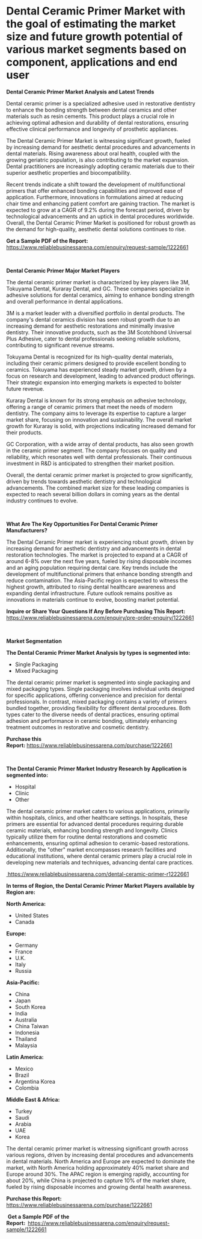 <p><h1>Dental Ceramic Primer Market with the goal of estimating the market size and future growth potential of various market segments based on component, applications and end user</h1></p><p><strong>Dental Ceramic Primer Market Analysis and Latest Trends</strong></p>
<p><p>Dental ceramic primer is a specialized adhesive used in restorative dentistry to enhance the bonding strength between dental ceramics and other materials such as resin cements. This product plays a crucial role in achieving optimal adhesion and durability of dental restorations, ensuring effective clinical performance and longevity of prosthetic appliances. </p><p>The Dental Ceramic Primer Market is witnessing significant growth, fueled by increasing demand for aesthetic dental procedures and advancements in dental materials. Rising awareness about oral health, coupled with the growing geriatric population, is also contributing to the market expansion. Dental practitioners are increasingly adopting ceramic materials due to their superior aesthetic properties and biocompatibility.</p><p>Recent trends indicate a shift toward the development of multifunctional primers that offer enhanced bonding capabilities and improved ease of application. Furthermore, innovations in formulations aimed at reducing chair time and enhancing patient comfort are gaining traction. The market is expected to grow at a CAGR of 9.2% during the forecast period, driven by technological advancements and an uptick in dental procedures worldwide. Overall, the Dental Ceramic Primer Market is positioned for robust growth as the demand for high-quality, aesthetic dental solutions continues to rise.</p></p>
<p><strong>Get a Sample PDF of the Report:&nbsp;</strong> <a href="https://www.reliablebusinessarena.com/enquiry/request-sample/1222661?utm_campaign=2981&utm_medium=2&utm_source=Github&utm_content=ia&utm_term=16042025&utm_id=dental-ceramic-primer">https://www.reliablebusinessarena.com/enquiry/request-sample/1222661</a></p>
<p>&nbsp;</p>
<p><strong>Dental Ceramic Primer Major Market Players</strong></p>
<p><p>The dental ceramic primer market is characterized by key players like 3M, Tokuyama Dental, Kuraray Dental, and GC. These companies specialize in adhesive solutions for dental ceramics, aiming to enhance bonding strength and overall performance in dental applications.</p><p>3M is a market leader with a diversified portfolio in dental products. The company's dental ceramics division has seen robust growth due to an increasing demand for aesthetic restorations and minimally invasive dentistry. Their innovative products, such as the 3M Scotchbond Universal Plus Adhesive, cater to dental professionals seeking reliable solutions, contributing to significant revenue streams.</p><p>Tokuyama Dental is recognized for its high-quality dental materials, including their ceramic primers designed to provide excellent bonding to ceramics. Tokuyama has experienced steady market growth, driven by a focus on research and development, leading to advanced product offerings. Their strategic expansion into emerging markets is expected to bolster future revenue.</p><p>Kuraray Dental is known for its strong emphasis on adhesive technology, offering a range of ceramic primers that meet the needs of modern dentistry. The company aims to leverage its expertise to capture a larger market share, focusing on innovation and sustainability. The overall market growth for Kuraray is solid, with projections indicating increased demand for their products.</p><p>GC Corporation, with a wide array of dental products, has also seen growth in the ceramic primer segment. The company focuses on quality and reliability, which resonates well with dental professionals. Their continuous investment in R&D is anticipated to strengthen their market position.</p><p>Overall, the dental ceramic primer market is projected to grow significantly, driven by trends towards aesthetic dentistry and technological advancements. The combined market size for these leading companies is expected to reach several billion dollars in coming years as the dental industry continues to evolve.</p></p>
<p>&nbsp;</p>
<p><strong>What Are The Key Opportunities For Dental Ceramic Primer Manufacturers?</strong></p>
<p><p>The Dental Ceramic Primer market is experiencing robust growth, driven by increasing demand for aesthetic dentistry and advancements in dental restoration technologies. The market is projected to expand at a CAGR of around 6-8% over the next five years, fueled by rising disposable incomes and an aging population requiring dental care. Key trends include the development of multifunctional primers that enhance bonding strength and reduce contamination. The Asia-Pacific region is expected to witness the highest growth, attributed to rising dental healthcare awareness and expanding dental infrastructure. Future outlook remains positive as innovations in materials continue to evolve, boosting market potential.</p></p>
<p><strong>Inquire or Share Your Questions If Any Before Purchasing This Report:</strong> <a href="https://www.reliablebusinessarena.com/enquiry/pre-order-enquiry/1222661?utm_campaign=2981&utm_medium=2&utm_source=Github&utm_content=ia&utm_term=16042025&utm_id=dental-ceramic-primer">https://www.reliablebusinessarena.com/enquiry/pre-order-enquiry/1222661</a></p>
<p>&nbsp;</p>
<p><strong>Market Segmentation</strong></p>
<p><strong>The Dental Ceramic Primer Market Analysis by types is segmented into:</strong></p>
<p><ul><li>Single Packaging</li><li>Mixed Packaging</li></ul></p>
<p><p>The dental ceramic primer market is segmented into single packaging and mixed packaging types. Single packaging involves individual units designed for specific applications, offering convenience and precision for dental professionals. In contrast, mixed packaging contains a variety of primers bundled together, providing flexibility for different dental procedures. Both types cater to the diverse needs of dental practices, ensuring optimal adhesion and performance in ceramic bonding, ultimately enhancing treatment outcomes in restorative and cosmetic dentistry.</p></p>
<p><strong>Purchase this Report:&nbsp;</strong><a href="https://www.reliablebusinessarena.com/purchase/1222661?utm_campaign=2981&utm_medium=2&utm_source=Github&utm_content=ia&utm_term=16042025&utm_id=dental-ceramic-primer">https://www.reliablebusinessarena.com/purchase/1222661</a></p>
<p>&nbsp;</p>
<p><strong>The Dental Ceramic Primer Market Industry Research by Application is segmented into:</strong></p>
<p><ul><li>Hospital</li><li>Clinic</li><li>Other</li></ul></p>
<p><p>The dental ceramic primer market caters to various applications, primarily within hospitals, clinics, and other healthcare settings. In hospitals, these primers are essential for advanced dental procedures requiring durable ceramic materials, enhancing bonding strength and longevity. Clinics typically utilize them for routine dental restorations and cosmetic enhancements, ensuring optimal adhesion to ceramic-based restorations. Additionally, the "other" market encompasses research facilities and educational institutions, where dental ceramic primers play a crucial role in developing new materials and techniques, advancing dental care practices.</p></p>
<p><a href="https://www.reliablebusinessarena.com/dental-ceramic-primer-r1222661?utm_campaign=2981&utm_medium=2&utm_source=Github&utm_content=ia&utm_term=16042025&utm_id=dental-ceramic-primer">&nbsp;https://www.reliablebusinessarena.com/dental-ceramic-primer-r1222661</a></p>
<p><strong>In terms of Region, the Dental Ceramic Primer Market Players available by Region are:</strong></p>
<p>
    <p> <strong> North America: </strong>
        <ul>
            <li>United States</li>
            <li>Canada</li>
        </ul>
        </p> 
    <p> <strong> Europe: </strong>
        <ul>
            <li>Germany</li>
            <li>France</li>
            <li>U.K.</li>
            <li>Italy</li>
            <li>Russia</li>
        </ul>
        </p> 
    <p> <strong> Asia-Pacific: </strong>
        <ul>
            <li>China</li>
            <li>Japan</li>
            <li>South Korea</li>
            <li>India</li>
            <li>Australia</li>
            <li>China Taiwan</li>
            <li>Indonesia</li>
            <li>Thailand</li>
            <li>Malaysia</li>
        </ul>
        </p> 
    <p> <strong> Latin America: </strong>
        <ul>
            <li>Mexico</li>
            <li>Brazil</li>
            <li>Argentina Korea</li>
            <li>Colombia</li>
        </ul>
        </p> 
    <p> <strong> Middle East & Africa: </strong>
        <ul>
            <li>Turkey</li>
            <li>Saudi</li>
            <li>Arabia</li>
            <li>UAE</li>
            <li>Korea</li>
        </ul>
    </p>
    </p>
<p><p>The dental ceramic primer market is witnessing significant growth across various regions, driven by increasing dental procedures and advancements in dental materials. North America and Europe are expected to dominate the market, with North America holding approximately 40% market share and Europe around 30%. The APAC region is emerging rapidly, accounting for about 20%, while China is projected to capture 10% of the market share, fueled by rising disposable incomes and growing dental health awareness.</p></p>
<p><strong>Purchase this Report: </strong><a href="https://www.reliablebusinessarena.com/purchase/1222661?utm_campaign=2981&utm_medium=2&utm_source=Github&utm_content=ia&utm_term=16042025&utm_id=dental-ceramic-primer">https://www.reliablebusinessarena.com/purchase/1222661</a></p>
<p>&nbsp;<strong>Get a Sample PDF of the Report:&nbsp;&nbsp;</strong><a href="https://www.reliablebusinessarena.com/enquiry/request-sample/1222661?utm_campaign=2981&utm_medium=2&utm_source=Github&utm_content=ia&utm_term=16042025&utm_id=dental-ceramic-primer">https://www.reliablebusinessarena.com/enquiry/request-sample/1222661</a></p>
<p><strong></strong></p>
<p><p></p><p></p><p></p></p>